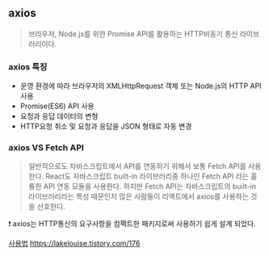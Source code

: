 ## axios
> 브라우저, Node.js를 위한 Promise API를 활용하는 HTTP비동기 통신 라이브러리이다.

### axios 특징
- 운영 환경에 따라 브라우저의 XMLHttpRequest 객체 또는 Node.js의 HTTP API사용
- Promise(ES6) API 사용
- 요청과 응답 데이터의 변형
- HTTP요청 취소 및 요청과 응답을 JSON 형태로 자동 변경

### axios VS Fetch API
>일반적으로도 자바스크립트에서 API를 연동하기 위해서 보통 Fetch API를 사용한다. React도 자바스크립트 built-in 라이브러리중 하나인 Fetch API 라는 훌륭한 
API 연동 모듈을 사용한다. 하지만 Fetch API는 자바스크립트의 built-in 라이브러리라는 특성 때문인지 많은 사람들이 리액트에서 axios를 사용하는 것을 선호한다.

❗️ axios는 HTTP통신의 요구사항을 컴팩트한 패키지로써 사용하기 쉽게 설계 되었다.

[사용법](https://velog.io/@mgk8609/React%EC%97%90%EC%84%9C-Axios-%EC%82%AC%EC%9A%A9%ED%95%98%EA%B8%B0)
https://lakelouise.tistory.com/176

